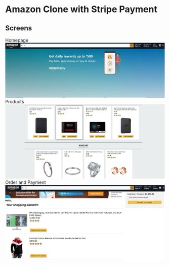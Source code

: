 # Amazon Clone with Stripe Payment

## Screens

Homepage
![Alt text](/images/Capture1.PNG?raw=true "Capture1")
Products
![Alt text](/images/Capture2.PNG?raw=true "Capture2")
Order and Payment
![Alt text](/images/Capture3.PNG?raw=true "Capture3")

